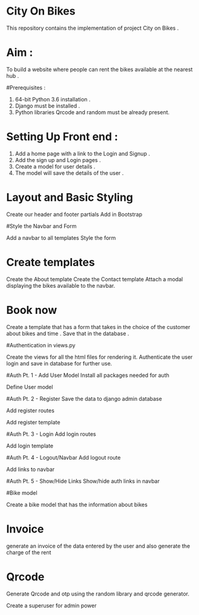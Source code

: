 # City On Bikes
This repository contains the implementation of project City on Bikes .

# Aim :
To build a website where people can rent the bikes available at the nearest hub . 

#Prerequisites :

1) 64-bit Python 3.6 installation .
2) Django must be installed .
3) Python libraries Qrcode and random must be already present.

 # Setting Up Front end :
 
 1) Add a home page with a link to the Login and Signup .
 2) Add the sign up and Login pages .
 3) Create a model for user details .
 4) The model will save the details of the user .
 
 # Layout and Basic Styling
 
 Create our header and footer partials
 Add in Bootstrap
  
 #Style the Navbar and Form
 
 Add a navbar to all templates
 Style the form
 
 # Create templates
 
 Create the About template 
 Create the Contact template 
 Attach a modal displaying the bikes available to the navbar.
 
 # Book now
 Create a template that has a form that takes in the choice of the customer about bikes and time .
 Save that in the database .
 
 #Authentication in views.py
 
 Create the views for all the html files for rendering it.
 Authenticate the user login and save in database for further use.
 
#Auth Pt. 1 - Add User Model
Install all packages needed for auth

Define User model

#Auth Pt. 2 - Register
Save the data to django admin database

Add register routes

Add register template

#Auth Pt. 3 - Login
Add login routes

Add login template

#Auth Pt. 4 - Logout/Navbar
Add logout route

Add links to navbar

#Auth Pt. 5 - Show/Hide Links
Show/hide auth links in navbar
 
#Bike model 
 
 Create a bike model that has the information about bikes 
 
# Invoice 
 
 generate an invoice of the data entered by the user and also generate the charge of the rent
 
# Qrcode 

 Generate Qrcode and otp using the random library and qrcode generator.
 
 Create a superuser for admin power
 
 

